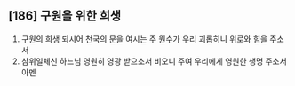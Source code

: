## [186] 구원을 위한 희생

1) 구원의 희생 되시어 천국의 문을 여시는 주 원수가 우리 괴롭히니 위로와 힘을 주소서  
2) 삼위일체신 하느님 영원히 영광 받으소서 비오니 주여 우리에게 영원한 생명 주소서   아멘
